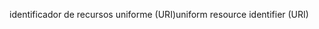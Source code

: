 <span data-ttu-id="31e03-101">identificador de recursos uniforme (URI)</span><span class="sxs-lookup"><span data-stu-id="31e03-101">uniform resource identifier (URI)</span></span>